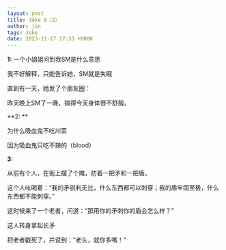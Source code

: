 ```yaml
---
layout: post
title: Joke 9（2）
author: jin
tags: Joke
date: 2023-11-17 17:33 +0800
---
```


**1:**
一个小姐姐问到我SM是什么意思

我不好解释，只能告诉她，SM就是失眠

直到有一天，她发了个朋友圈：

昨天晚上SM了一晚，搞得今天身体很不舒服。

**2: **

为什么吸血鬼不吃川菜

因为吸血鬼只吃不辣的（blood）

**3:**

从前有个人，在街上摆了个摊，防着一把矛和一把盾。

这个人吆喝着：“我的矛锐利无比，什么东西都可以刺穿；我的盾牢固至极，什么东西都不能刺穿。”

这时候来了一个老者，问道：“那用你的矛刺你的盾会怎么样？”

这人转身拿起长矛

把老者戳死了，并说到：“老头，就你多嘴！”
